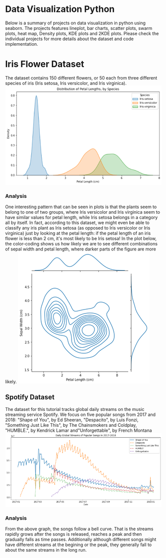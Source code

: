 # Data Visualization Python
Below is a summary of projects on data visualization in python using seaborn. The projects features lineplot, bar charts, scatter plots, swarm plots, heat map, Density plots, KDE plots and 2KDE plots.
Please check the individual projects for more details about the dataset and code implementation.
# Iris Flower Dataset 
The dataset contains 150 different flowers, or 50 each from three different species of iris (Iris setosa, Iris versicolor, and Iris virginica).
![png](iris_colored_kdeplot.png)
### Analysis
One interesting pattern that can be seen in plots is that the plants seem to belong to one of two groups, where Iris versicolor and Iris virginica seem to have similar values for petal length, while Iris setosa belongs in a category all by itself.
In fact, according to this dataset, we might even be able to classify any iris plant as Iris setosa (as opposed to Iris versicolor or Iris virginica) just by looking at the petal length: if the petal length of an iris flower is less than 2 cm, it's most likely to be Iris setosa!
In the plot below, the color-coding shows us how likely we are to see different combinations of sepal width and petal length, where darker parts of the figure are more likely.
![png](iris_2kdeplot.png)

## Spotify Dataset
The dataset for this tutorial tracks global daily streams on the music streaming service Spotify. We focus on five popular songs from 2017 and 2018: "Shape of You", by Ed Sheeran, "Despacito", by Luis Fonzi, "Something Just Like This", by The Chainsmokers and Coldplay, "HUMBLE.", by Kendrick Lamar and"Unforgettable", by French Montana
![png](output_9_1.png)
### Analysis
From the above graph, the songs follow a bell curve. That is the streams rapidly grows after the songs is released, reaches a peak and then gradually falls as time passes. Additionally although different songs might have different streams at the begining or the peak, they generally fall to about the same streams in the long run. 


